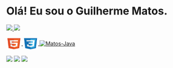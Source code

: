 # Olá! Eu sou o Guilherme Matos.
 <div>
  <a href="https://github.com/GuiMatosMelo">
  <img height="180em" src="https://github-readme-stats.vercel.app/api?username=GuiMatosMelo&show_icons=true&theme=gruvbox&include_all_commits=true&count_private=true"/>
  <img height="180em" src="https://github-readme-stats.vercel.app/api/top-langs/?username=GuiMatosMelo&layout=compact&langs_count=7&theme=gruvbox"/>
</div>
  <div style="display: inline_block"><br>
   <img align="center" alt="Matos-HTML" height="30" width="40" src="https://raw.githubusercontent.com/devicons/devicon/master/icons/html5/html5-original.svg">
   <img align="center" alt="Matos-CSS" height="30" width="40" src="https://raw.githubusercontent.com/devicons/devicon/master/icons/css3/css3-original.svg">
   <img  align="center" alt="Matos-Java" height="30" width="40" src="https://cdn.jsdelivr.net/gh/devicons/devicon/icons/java/java-plain-wordmark.svg" />
</div>
<br/>
 <div> 
  <a href="https://www.instagram.com/meninomatos/" target="_blank"><img src="https://img.shields.io/badge/-Instagram-%23E4405F?style=for-the-badge&logo=instagram&logoColor=white" target="_blank"></a>
  <a href = "mailto:gmatosalbuquerque.38@gmail.com"><img src="https://img.shields.io/badge/-Gmail-%23333?style=for-the-badge&logo=gmail&logoColor=white" target="_blank"></a>
  <a href="https://www.linkedin.com/in/guilherme-matos-melo/" target="_blank"><img src="https://img.shields.io/badge/-LinkedIn-%230077B5?style=for-the-badge&logo=linkedin&logoColor=white" target="_blank"></a> 
</div>

